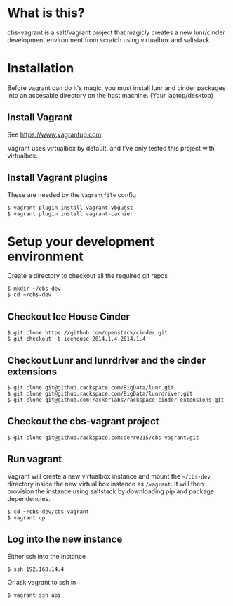 # What is this?

cbs-vagrant is a salt/vagrant project that magicly creates a new lunr/cinder
development environment from scratch using virtualbox and saltstack

# Installation
Before vagrant can do it's magic, you must install lunr and cinder packages
into an accesable directory on the host machine. (Your laptop/desktop)

## Install Vagrant
See https://www.vagrantup.com

Vagrant uses virtualbox by default, and I've only tested this project with virtualbox.

## Install Vagrant plugins
These are needed by the ``Vagrantfile`` config

```
$ vagrant plugin install vagrant-vbguest
$ vagrant plugin install vagrant-cachier
```

# Setup your development environment
Create a directory to checkout all the required git repos
```
$ mkdir ~/cbs-dev
$ cd ~/cbs-dev
```

## Checkout Ice House Cinder
```
$ git clone https://github.com/openstack/cinder.git
$ git checkout -b icehouse-2014.1.4 2014.1.4
```

## Checkout Lunr and lunrdriver and the cinder extensions
```
$ git clone git@github.rackspace.com/BigData/lunr.git
$ git clone git@github.rackspace.com/BigData/lunrdriver.git
$ git clone git@github.com:rackerlabs/rackspace_cinder_extensions.git
```

## Checkout the cbs-vagrant project
```
$ git clone git@github.rackspace.com:derr0215/cbs-vagrant.git
```

## Run vagrant
Vagrant will create a new virtualbox instance and mount the ``~/cbs-dev`` directory
inside the new virtual box instance as ``/vagrant``. It will then provision the
instance using saltstack by downloading pip and package dependencies.

```
$ cd ~/cbs-dev/cbs-vagrant
$ vagrant up
```

## Log into the new instance
Either ssh into the instance
```
$ ssh 192.168.14.4
```
Or ask vagrant to ssh in
```
$ vagrant ssh api
```

